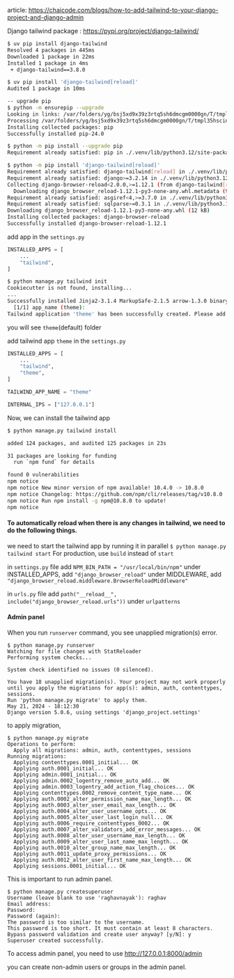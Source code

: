article: https://chaicode.com/blogs/how-to-add-tailwind-to-your-django-project-and-django-admin

Django tailwind package : https://pypi.org/project/django-tailwind/

```sh
$ uv pip install django-tailwind
Resolved 4 packages in 445ms
Downloaded 1 package in 22ms
Installed 1 package in 4ms
 + django-tailwind==3.8.0

$ uv pip install 'django-tailwind[reload]'
Audited 1 package in 10ms

-- upgrade pip
$ python -m ensurepip --upgrade
Looking in links: /var/folders/yg/bsj5xd9x39z3rtq5sh6dmcgm0000gn/T/tmpl35hscin
Processing /var/folders/yg/bsj5xd9x39z3rtq5sh6dmcgm0000gn/T/tmpl35hscin/pip-24.0-py3-none-any.whl
Installing collected packages: pip
Successfully installed pip-24.0

$ python -m pip install --upgrade pip
Requirement already satisfied: pip in ./.venv/lib/python3.12/site-packages (24.0)

$ python -m pip install 'django-tailwind[reload]'
Requirement already satisfied: django-tailwind[reload] in ./.venv/lib/python3.12/site-packages (3.8.0)
Requirement already satisfied: django>=3.2.14 in ./.venv/lib/python3.12/site-packages (from django-tailwind[reload]) (5.0.6)
Collecting django-browser-reload<2.0.0,>=1.12.1 (from django-tailwind[reload])
  Downloading django_browser_reload-1.12.1-py3-none-any.whl.metadata (9.8 kB)
Requirement already satisfied: asgiref<4,>=3.7.0 in ./.venv/lib/python3.12/site-packages (from django>=3.2.14->django-tailwind[reload]) (3.8.1)
Requirement already satisfied: sqlparse>=0.3.1 in ./.venv/lib/python3.12/site-packages (from django>=3.2.14->django-tailwind[reload]) (0.5.0)
Downloading django_browser_reload-1.12.1-py3-none-any.whl (12 kB)
Installing collected packages: django-browser-reload
Successfully installed django-browser-reload-1.12.1
```

add app in the `settings.py`
```python
INSTALLED_APPS = [
    ...
    "tailwind",
]
```

```sh
$ python manage.py tailwind init
Cookiecutter is not found, installing...
...
Successfully installed Jinja2-3.1.4 MarkupSafe-2.1.5 arrow-1.3.0 binaryornot-0.4.4 certifi-2024.2.2 chardet-5.2.0 charset-normalizer-3.3.2 click-8.1.7 cookiecutter-2.6.0 idna-3.7 markdown-it-py-3.0.0 mdurl-0.1.2 pygments-2.18.0 python-dateutil-2.9.0.post0 python-slugify-8.0.4 pyyaml-6.0.1 requests-2.31.0 rich-13.7.1 six-1.16.0 text-unidecode-1.3 types-python-dateutil-2.9.0.20240316 urllib3-2.2.1
  [1/1] app_name (theme):
Tailwind application 'theme' has been successfully created. Please add 'theme' to INSTALLED_APPS in settings.py, then run the following command to install Tailwind CSS dependencies: `python manage.py tailwind install`
```

you will see `theme`(default) folder

add tailwind app `theme` in the `settings.py`
```python
INSTALLED_APPS = [
    ...
    "tailwind",
    "theme",
]

TAILWIND_APP_NAME = "theme"

INTERNAL_IPS = ["127.0.0.1"]
```

Now, we can install the tailwind app
```sh
$ python manage.py tailwind install

added 124 packages, and audited 125 packages in 23s

31 packages are looking for funding
  run `npm fund` for details

found 0 vulnerabilities
npm notice
npm notice New minor version of npm available! 10.4.0 -> 10.8.0
npm notice Changelog: https://github.com/npm/cli/releases/tag/v10.8.0
npm notice Run npm install -g npm@10.8.0 to update!
npm notice
```

#### To automatically reload when there is any changes in tailwind, we need to do the following things.

we need to start the tailwind app by running it in parallel
`$ python manage.py tailwind start`
For production, use `build` instead of `start`


in `settings.py` file
	add `NPM_BIN_PATH = "/usr/local/bin/npm"`
	under INSTALLED_APPS, add `"django_browser_reload"`
	under MIDDLEWARE, add `"django_browser_reload.middleware.BrowserReloadMiddleware"`

in `urls.py` file
	add `path("__reload__", include("django_browser_reload.urls"))` under `urlpatterns`


#### Admin panel
When you run `runserver` command, you see unapplied migration(s) error.
```shell
$ python manage.py runserver
Watching for file changes with StatReloader
Performing system checks...

System check identified no issues (0 silenced).

You have 18 unapplied migration(s). Your project may not work properly until you apply the migrations for app(s): admin, auth, contenttypes, sessions.
Run 'python manage.py migrate' to apply them.
May 21, 2024 - 18:12:30
Django version 5.0.6, using settings 'django_project.settings'
```

to apply migration, 
```shell
$ python manage.py migrate
Operations to perform:
  Apply all migrations: admin, auth, contenttypes, sessions
Running migrations:
  Applying contenttypes.0001_initial... OK
  Applying auth.0001_initial... OK
  Applying admin.0001_initial... OK
  Applying admin.0002_logentry_remove_auto_add... OK
  Applying admin.0003_logentry_add_action_flag_choices... OK
  Applying contenttypes.0002_remove_content_type_name... OK
  Applying auth.0002_alter_permission_name_max_length... OK
  Applying auth.0003_alter_user_email_max_length... OK
  Applying auth.0004_alter_user_username_opts... OK
  Applying auth.0005_alter_user_last_login_null... OK
  Applying auth.0006_require_contenttypes_0002... OK
  Applying auth.0007_alter_validators_add_error_messages... OK
  Applying auth.0008_alter_user_username_max_length... OK
  Applying auth.0009_alter_user_last_name_max_length... OK
  Applying auth.0010_alter_group_name_max_length... OK
  Applying auth.0011_update_proxy_permissions... OK
  Applying auth.0012_alter_user_first_name_max_length... OK
  Applying sessions.0001_initial... OK
```


This is important to run admin panel.

```shell
$ python manage.py createsuperuser
Username (leave blank to use 'raghavnayak'): raghav
Email address:
Password:
Password (again):
The password is too similar to the username.
This password is too short. It must contain at least 8 characters.
Bypass password validation and create user anyway? [y/N]: y
Superuser created successfully.
```

To access admin panel, you need to use 
http://127.0.0.1:8000/admin

you can create non-admin users or groups in the admin panel.